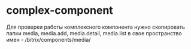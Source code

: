 # complex-component
Для проверки работы комплексного компонента нужно скопировать папки media, media.add, media.detail, media.list в свое пространство имен - /bitrix/components/media/ 
